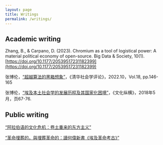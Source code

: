 ```yaml
---
layout: page
title: Writings
permalink: /writings/
---
```


## Academic writing

Zhang, B., & Carpano, D. (2023). Chromium as a tool of logistical power: A material political economy of open-source. Big Data & Society, 10(1). [https://doi.org/10.1177/20539517231182399](https://doi.org/10.1177/20539517231182399)

张博伦，[“超越算法的黑箱想象”](https://www.jikan.com.cn/aD/a?id=3050071&pN=%25E6%25B8%2585%25E5%258D%258E%25E7%25A4%25BE%25E4%25BC%259A%25E5%25AD%25A6%25E8%25AF%2584%25E8%25AE%25BA%2520%25E7%25AC%25AC%25E5%258D%2581%25E5%2585%25AB%25E8%25BE%2591)，《清华社会学评论》，2022.10，Vol.18, pp.146-165

张博伦，[“埃及本土社会学的发展历程及其国家化困境”](https://www.nssd.cn/html/1/156/159/index.html?lngId=676513696)，《文化纵横》，2018年5月，页67-76.

## Public writing

[“阿拉伯语的文化危机：卷土重来的东方主义”](https://www.thepaper.cn/newsDetail_forward_2133541)

[“革命埋葬的，與埋葬革命的：讀何偉新書《埃及革命考古》”](https://theinitium.com/article/20190706-book-peter-hessler/)